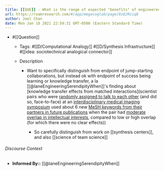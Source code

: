 ```yaml
---
title: [[QUE]] - What is the range of expected "benefits" of engineered interactions with potential "informants" across knowledge boundaries?
url: https://roamresearch.com/#/app/megacoglab/page/8zQJRziq8
author: Joel Chan
date: Mon Jan 18 2021 22:59:31 GMT-0500 (Eastern Standard Time)
---
```


- #[[Question]]

    - Tags: #[[D/Computational Analogy]] #[[D/Synthesis Infrastructure]] #[[idea: sociotechnical analogical connector]]

    - Description

        - Want to specifically distinguish from endpoint of jump-starting collaborations, but instead ok with endpoint of success being learning or knowledge transfer, a la [[@laneEngineeringSerendipityWhen]]'s finding about [knowledge transfer effects from matched interactions](scientist pairs who were [randomly assigned to talk to each other](((Dvg9ncop6))) (and did so, face-to-face) at an [interdisciplinary medical imaging symposium](((HvQgkhAIF))) used about 6 new [MeSH keywords from their partners in future publications](((08vh79BF1))) when the pair had [moderate overlap in intellectual interests](((_eEx8ZIIv))), compared to low or high overlap (for which there were no clear effects))

            - So carefully distinguish from work on [[synthesis centers]], and also [[science of team science]]

###### Discourse Context

- **Informed By::** [[@laneEngineeringSerendipityWhen]]
